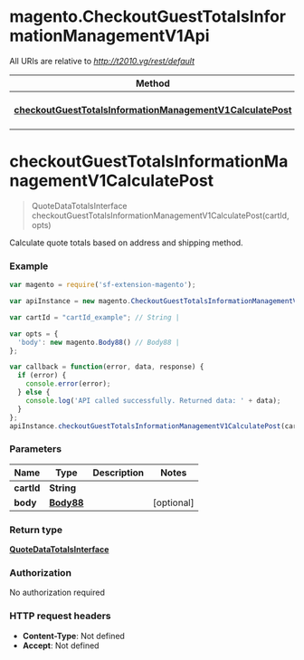 # magento.CheckoutGuestTotalsInformationManagementV1Api

All URIs are relative to *http://t2010.vg/rest/default*

Method | HTTP request | Description
------------- | ------------- | -------------
[**checkoutGuestTotalsInformationManagementV1CalculatePost**](CheckoutGuestTotalsInformationManagementV1Api.md#checkoutGuestTotalsInformationManagementV1CalculatePost) | **POST** /V1/guest-carts/{cartId}/totals-information | 


<a name="checkoutGuestTotalsInformationManagementV1CalculatePost"></a>
# **checkoutGuestTotalsInformationManagementV1CalculatePost**
> QuoteDataTotalsInterface checkoutGuestTotalsInformationManagementV1CalculatePost(cartId, opts)



Calculate quote totals based on address and shipping method.

### Example
```javascript
var magento = require('sf-extension-magento');

var apiInstance = new magento.CheckoutGuestTotalsInformationManagementV1Api();

var cartId = "cartId_example"; // String | 

var opts = { 
  'body': new magento.Body88() // Body88 | 
};

var callback = function(error, data, response) {
  if (error) {
    console.error(error);
  } else {
    console.log('API called successfully. Returned data: ' + data);
  }
};
apiInstance.checkoutGuestTotalsInformationManagementV1CalculatePost(cartId, opts, callback);
```

### Parameters

Name | Type | Description  | Notes
------------- | ------------- | ------------- | -------------
 **cartId** | **String**|  | 
 **body** | [**Body88**](Body88.md)|  | [optional] 

### Return type

[**QuoteDataTotalsInterface**](QuoteDataTotalsInterface.md)

### Authorization

No authorization required

### HTTP request headers

 - **Content-Type**: Not defined
 - **Accept**: Not defined

